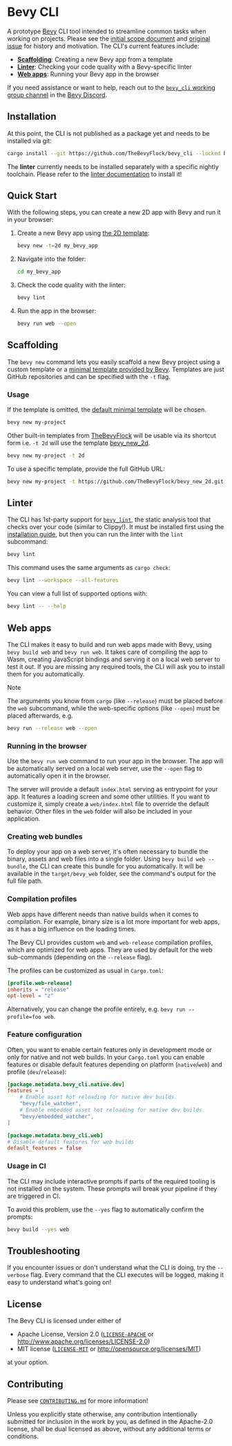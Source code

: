 # Bevy CLI

A prototype [Bevy] CLI tool intended to streamline common tasks when working on projects. Please see the [initial scope document] and [original issue] for history and motivation. The CLI's current features include:

- [**Scaffolding**](#scaffolding): Creating a new Bevy app from a template
- [**Linter**](#linter): Checking your code quality with a Bevy-specific linter
- [**Web apps**](#web-apps): Running your Bevy app in the browser

If you need assistance or want to help, reach out to the [`bevy_cli` working group channel] in the [Bevy Discord].

[Bevy]: https://bevyengine.org
[initial scope document]: https://hackmd.io/cCHAfbtaSviU_MDnbNHKxg
[original issue]: https://github.com/bevyengine/bevy/issues/436
[`bevy_cli` working group channel]: https://discord.com/channels/691052431525675048/1278871953721262090
[Bevy Discord]: https://discord.gg/bevy

## Installation

At this point, the CLI is not published as a package yet and needs to be installed via git:

```sh
cargo install --git https://github.com/TheBevyFlock/bevy_cli --locked bevy_cli
```

The **linter** currently needs to be installed separately with a specific nightly toolchain.
Please refer to the [linter documentation] to install it!

[linter documentation]: https://thebevyflock.github.io/bevy_cli/bevy_lint/index.html#installation

## Quick Start

With the following steps, you can create a new 2D app with Bevy and run it in your browser:

1. Create a new Bevy app using [the 2D template](https://github.com/TheBevyFlock/bevy_new_2d):

    ```sh
    bevy new -t=2d my_bevy_app
    ```

2. Navigate into the folder:

   ```sh
   cd my_bevy_app
   ```

3. Check the code quality with the linter:

    ```sh
    bevy lint
    ```

4. Run the app in the browser:

    ```sh
    bevy run web --open
    ```

## Scaffolding

The `bevy new` command lets you easily scaffold a new Bevy project using a custom template or a [minimal template provided by Bevy](https://github.com/TheBevyFlock/bevy_new_minimal).
Templates are just GitHub repositories and can be specified with the `-t` flag.

### Usage

If the template is omitted, the [default minimal template](https://github.com/TheBevyFlock/bevy_new_minimal) will be chosen.

```sh
bevy new my-project
```

Other built-in templates from [TheBevyFlock](https://github.com/TheBevyFlock) will be usable via its shortcut form i.e. `-t 2d` will use the template [bevy_new_2d](https://github.com/TheBevyFlock/bevy_new_2d).

```sh
bevy new my-project -t 2d
```

To use a specific template, provide the full GitHub URL:

```sh
bevy new my-project -t https://github.com/TheBevyFlock/bevy_new_2d.git
```

## Linter

The CLI has 1st-party support for [`bevy_lint`], the static analysis tool that checks over your code (similar to Clippy!). It must be installed first using the [installation guide], but then you can run the linter with the `lint` subcommand:

```sh
bevy lint
```

This command uses the same arguments as `cargo check`:

```sh
bevy lint --workspace --all-features
```

You can view a full list of supported options with:

```sh
bevy lint -- --help
```

[`bevy_lint`]: https://thebevyflock.github.io/bevy_cli/bevy_lint/index.html
[installation guide]: https://thebevyflock.github.io/bevy_cli/bevy_lint/index.html#installation

## Web apps

The CLI makes it easy to build and run web apps made with Bevy, using `bevy build web` and `bevy run web`.
It takes care of compiling the app to Wasm, creating JavaScript bindings and serving it on a local web server to test it out.
If you are missing any required tools, the CLI will ask you to install them for you automatically.

> [!NOTE]
>
> The arguments you know from `cargo` (like `--release`) must be placed before the `web` subcommand, while the web-specific options (like `--open`) must be placed afterwards, e.g.
>
> ```sh
> bevy run --release web --open
> ```

### Running in the browser

Use the `bevy run web` command to run your app in the browser.
The app will be automatically served on a local web server, use the `--open` flag to automatically open it in the browser.

The server will provide a default `index.html` serving as entrypoint for your app.
It features a loading screen and some other utilities.
If you want to customize it, simply create a `web/index.html` file to override the default behavior.
Other files in the `web` folder will also be included in your application.

### Creating web bundles

To deploy your app on a web server, it's often necessary to bundle the binary, assets and web files into a single folder.
Using `bevy build web --bundle`, the CLI can create this bundle for you automatically.
It will be available in the `target/bevy_web` folder, see the command's output for the full file path.

### Compilation profiles

Web apps have different needs than native builds when it comes to compilation.
For example, binary size is a lot more important for web apps, as it has a big influence on the loading times.

The Bevy CLI provides custom `web` and `web-release` compilation profiles, which are optimized for web apps.
They are used by default for the web sub-commands (depending on the `--release` flag).

The profiles can be customized as usual in `Cargo.toml`:

```toml
[profile.web-release]
inherits = "release"
opt-level = "z"
```

Alternatively, you can change the profile entirely, e.g. `bevy run --profile=foo web`.

### Feature configuration

Often, you want to enable certain features only in development mode or only for native and not web builds.
In your `Cargo.toml` you can enable features or disable default features depending on platform (`native`/`web`) and profile (`dev`/`release`):

```toml
[package.metadata.bevy_cli.native.dev]
features = [
    # Enable asset hot reloading for native dev builds.
    "bevy/file_watcher",
    # Enable embedded asset hot reloading for native dev builds.
    "bevy/embedded_watcher",
]

[package.metadata.bevy_cli.web]
# Disable default features for web builds
default_features = false
```

### Usage in CI

The CLI may include interactive prompts if parts of the required tooling is not installed on the system.
These prompts will break your pipeline if they are triggered in CI.

To avoid this problem, use the `--yes` flag to automatically confirm the prompts:

```sh
bevy build --yes web
```

## Troubleshooting

If you encounter issues or don't understand what the CLI is doing, try the `--verbose` flag.
Every command that the CLI executes will be logged, making it easy to understand what's going on!

## License

The Bevy CLI is licensed under either of

- Apache License, Version 2.0 ([`LICENSE-APACHE`](LICENSE-APACHE) or <http://www.apache.org/licenses/LICENSE-2.0>)
- MIT license ([`LICENSE-MIT`](LICENSE-MIT) or <http://opensource.org/licenses/MIT>)

at your option.

## Contributing

Please see [`CONTRIBUTING.md`](CONTRIBUTING.md) for more information!

Unless you explicitly state otherwise, any contribution intentionally submitted for inclusion in the work by you, as defined in the Apache-2.0 license, shall be dual licensed as above, without any additional terms or conditions.
